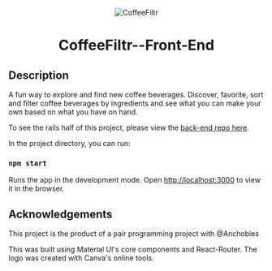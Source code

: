 <div align="center">

![CoffeeFiltr](https://i.imgur.com/d2hK8tgb.png)

# CoffeeFiltr--Front-End


</div>

## Description

A fun way to explore and find new coffee beverages. Discover, favorite, sort and filter coffee beverages by ingredients and see what you can make your own based on what you have on hand.

To see the rails half of this project, please view the [back-end repo here](https://github.com/GrantCloyd/CoffeeFiltr-Backend).


In the project directory, you can run:

### `npm start`

Runs the app in the development mode.
Open [http://localhost:3000](http://localhost:3000) to view it in the browser.

## Acknowledgements 

This project is the product of a pair programming project with @Anchobies

This was built using Material UI's core components and React-Router. The logo was created with Canva's online tools. 

